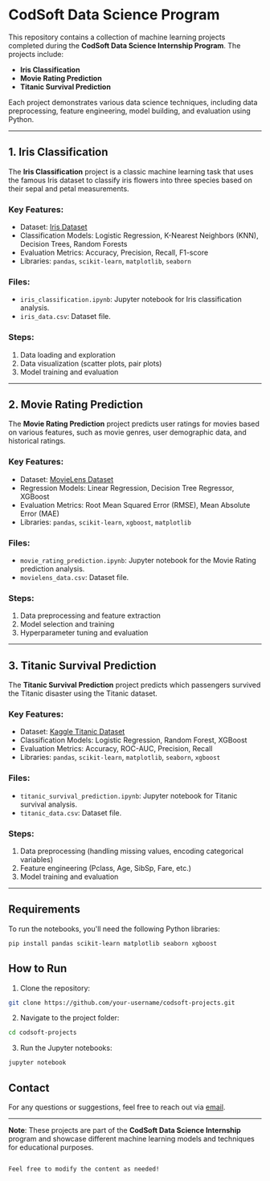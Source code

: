 # CodSoft Data Science Program

This repository contains a collection of machine learning projects completed during the **CodSoft Data Science Internship Program**. The projects include:

- **Iris Classification**
- **Movie Rating Prediction**
- **Titanic Survival Prediction**

Each project demonstrates various data science techniques, including data preprocessing, feature engineering, model building, and evaluation using Python.

---

## 1. Iris Classification

The **Iris Classification** project is a classic machine learning task that uses the famous Iris dataset to classify iris flowers into three species based on their sepal and petal measurements.

### Key Features:
- Dataset: [Iris Dataset](https://archive.ics.uci.edu/ml/datasets/iris)
- Classification Models: Logistic Regression, K-Nearest Neighbors (KNN), Decision Trees, Random Forests
- Evaluation Metrics: Accuracy, Precision, Recall, F1-score
- Libraries: `pandas`, `scikit-learn`, `matplotlib`, `seaborn`

### Files:
- `iris_classification.ipynb`: Jupyter notebook for Iris classification analysis.
- `iris_data.csv`: Dataset file.

### Steps:
1. Data loading and exploration
2. Data visualization (scatter plots, pair plots)
3. Model training and evaluation

---

## 2. Movie Rating Prediction

The **Movie Rating Prediction** project predicts user ratings for movies based on various features, such as movie genres, user demographic data, and historical ratings.

### Key Features:
- Dataset: [MovieLens Dataset](https://grouplens.org/datasets/movielens/)
- Regression Models: Linear Regression, Decision Tree Regressor, XGBoost
- Evaluation Metrics: Root Mean Squared Error (RMSE), Mean Absolute Error (MAE)
- Libraries: `pandas`, `scikit-learn`, `xgboost`, `matplotlib`

### Files:
- `movie_rating_prediction.ipynb`: Jupyter notebook for the Movie Rating prediction analysis.
- `movielens_data.csv`: Dataset file.

### Steps:
1. Data preprocessing and feature extraction
2. Model selection and training
3. Hyperparameter tuning and evaluation

---

## 3. Titanic Survival Prediction

The **Titanic Survival Prediction** project predicts which passengers survived the Titanic disaster using the Titanic dataset.

### Key Features:
- Dataset: [Kaggle Titanic Dataset](https://www.kaggle.com/c/titanic/data)
- Classification Models: Logistic Regression, Random Forest, XGBoost
- Evaluation Metrics: Accuracy, ROC-AUC, Precision, Recall
- Libraries: `pandas`, `scikit-learn`, `matplotlib`, `seaborn`, `xgboost`

### Files:
- `titanic_survival_prediction.ipynb`: Jupyter notebook for Titanic survival analysis.
- `titanic_data.csv`: Dataset file.

### Steps:
1. Data preprocessing (handling missing values, encoding categorical variables)
2. Feature engineering (Pclass, Age, SibSp, Fare, etc.)
3. Model training and evaluation

---

## Requirements

To run the notebooks, you'll need the following Python libraries:

```bash
pip install pandas scikit-learn matplotlib seaborn xgboost
```

## How to Run

1. Clone the repository:

```bash
git clone https://github.com/your-username/codsoft-projects.git
```

2. Navigate to the project folder:

```bash
cd codsoft-projects
```

3. Run the Jupyter notebooks:

```bash
jupyter notebook
```

## Contact

For any questions or suggestions, feel free to reach out via [email](mailto:abhishekupadhyay9336@gmail.com).

---

**Note**: These projects are part of the **CodSoft Data Science Internship** program and showcase different machine learning models and techniques for educational purposes.
```

Feel free to modify the content as needed!